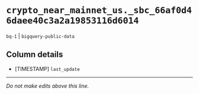 # `crypto_near_mainnet_us._sbc_66af0d46daee40c3a2a19853116d6014`
`bq-1` | `bigquery-public-data`

## Column details
* [TIMESTAMP] `last_update`

-------------------------------------------------------------------------------
*Do not make edits above this line.*
